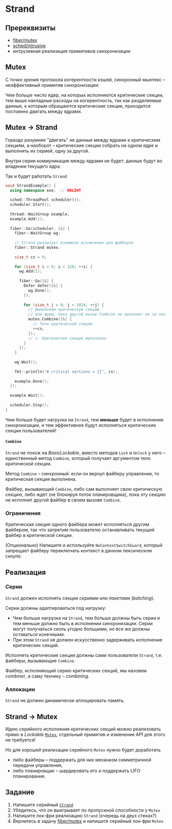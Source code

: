 # Strand

## Пререквизиты

- [fiber/mutex](/tasks/fiber/mutex)
- [sched/intrusive](/tasks/sched/intrusive)
- интрузивная реализация примитивов синхронизации

## Mutex

С точки зрения протокола когерентности кэшей, синхронный мьютекс – неэффективный примитив синхронизации:

Чем больше число ядер, на которых исполняются критические секции, тем выше накладные расходы на когерентность, так как разделяемые данные, к которым обращаются критические секции, приходится постоянно двигать между ядрами.

## Mutex → Strand

Гораздо разумнее "двигать" не данные между ядрами к критическим секциям, а наоборот
– критические секции собрать на одном ядре и выполнить их серией, одну за другой.

Внутри серии коммуникация между ядрами не будет: данные будут во владении текущего ядра.

Так и будет работать `Strand`:

```cpp
void StrandExample() {
  using namespace exe;  // NOLINT
  
  sched::ThreadPool scheduler{4};
  scheduler.Start();
  
  thread::WaitGroup example;
  example.Add(1);
  
  fiber::Go(scheduler, [&] {
    fiber::WaitGroup wg;
    
    // Strand реализует взаимное исключение для файберов
    fiber::Strand mutex;
    
    size_t cs = 0;
    
    for (size_t i = 0; i < 128; ++i) {
      wg.Add(1);
      
      fiber::Go([&] {
        Defer defer([&] {
          wg.Done();
        });
        
        for (size_t j = 0; j < 1024; ++j) {
          // Выполняем критическую секцию
          // или ждем, пока другой вызов Combine не выполнит ее за нас:
          mutex.Combine([&] {
            // Тело критической секции
            ++cs;
          });
          // <- Критическая секция выполнена
        }
      });
    }
    
    wg.Wait();
    
    fmt::println("# critical sections = {}", cs);
    
    example.Done();
  });
  
  example.Wait();
  
  scheduler.Stop();
}
```

Чем больше будет нагрузка на `Strand`, тем **меньше** будет в исполнении синхронизации, и тем эффективнее будут исполняться критические секции пользователей!

#### `Combine`

`Strand` не похож на _BasicLockable_, вместо методов `Lock` и `Unlock` у него – единственный метод `Combine`, который получает аргументом тело критической секции.
 
Метод `Combine` – синхронный: если он вернул файберу управление, то критическая секция выполнена.

Файбер, вызывающий `Combine`, либо сам выполняет свою критическую секцию, либо ждет (не блокируя поток планировщика), пока эту секцию не исполнит другой файбер в своем вызове `Combine`.

### Ограничения 

Критическая секция одного файбера может исполняться другим файбером, так что запретим пользователю останавливать текущий файбер в критической секции.

(Опционально) Напишите и используйте `NoContextSwitchGuard`, который запрещает файберу переключать контекст в данном лексическом скоупе. 

## Реализация

### Серии

`Strand` должен исполнять секции _сериями_ или _пакетами_ (_batching_).

Серии должны адаптироваться под нагрузку:

- Чем больше нагрузка на `Strand`, тем больше должны быть серии и тем меньше должно быть в исполнении синхронизации. Серии могут получаться сколь угодно большими, но все же должны оставаться конечными.
- При этом `Strand` не должен искусственно задерживать исполнение критических секций.

Исполнять критические секции должны сами пользователи `Strand`, т.е. файберы, вызывающие `Combine`. 

Файбер, исполняющий серию критических секций, мы назовем _combiner_, а саму технику – _combining_.

### Аллокации

`Strand` не должен динамически аллоцировать память.

## Strand → Mutex

Идею серийного исполнения критических секций можно реализовать прямо в _Lockable_ [`Mutex`](exe/fiber/sync/mutex.hpp), отдельный примитив и изменение API для этого не требуется!

Но для хорошей реализации серийного `Mutex` нужно будет доработать 
- либо файберы – поддержать для них механизм симметричной передачи управления,
- либо планировщик – шардировать его и поддержать LIFO планирование.

## Задание

1) Напишите серийный [`Strand`](exe/fiber/sync/strand.hpp)
2) Убедитесь, что он выигрывает по пропускной способности у `Mutex`   
3) Напишите лок-фри реализацию `Strand` (очередь на двух стеках?)
4) Вернитесь в задачу [fiber/mutex](/tasks/fiber/mutex) и напишите серийный лок-фри `Mutex`
